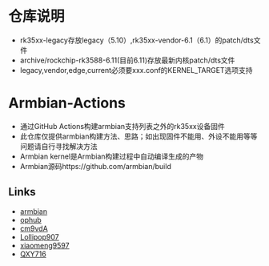 # 仓库说明 
- rk35xx-legacy存放legacy（5.10）,rk35xx-vendor-6.1（6.1）的patch/dts文件
- archive/rockchip-rk3588-6.11(目前6.11)存放最新内核patch/dts文件
- legacy,vendor,edge,current必须要xxx.conf的KERNEL_TARGET选项支持

# Armbian-Actions  
- 通过GitHub Actions构建armbian支持列表之外的rk35xx设备固件
- 此仓库仅提供armbian构建方法、思路；如出现固件不能用、外设不能用等等问题请自行寻找解决方法
- Armbian kernel是Armbian构建过程中自动编译生成的产物
- Armbian源码https://github.com/armbian/build

## Links  
- [armbian](https://github.com/armbian/build)
- [ophub](https://github.com/ophub/amlogic-s9xxx-armbian)
- [cm9vdA](https://github.com/cm9vdA/build-armbian)
- [Lollipop907](https://github.com/Lollipop907)
- [xiaomeng9597](https://github.com/xiaomeng9597/iStoreOS-For-RK33XX)
- [QXY716](https://github.com/QXY716/Fine3399-rk3399-armbian)
